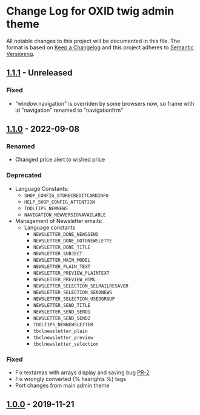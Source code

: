 # Change Log for OXID twig admin theme

All notable changes to this project will be documented in this file.
The format is based on [Keep a Changelog](http://keepachangelog.com/)
and this project adheres to [Semantic Versioning](http://semver.org/).

## [1.1.1] - Unreleased

### Fixed
- "window.navigation" is overriden by some browsers now, so frame with id "navigation" renamed to "navigationfrm" 

## [1.1.0] - 2022-09-08

### Renamed
- Changed price alert to wished price

### Deprecated
- Language Constants:
    - `SHOP_CONFIG_STORECREDITCARDINFO`
    - `HELP_SHOP_CONFIG_ATTENTION`
    - `TOOLTIPS_NEWNEWS`
    - `NAVIGATION_NEWVERSIONAVAILABLE`
- Management of Newsletter emails:
  - Language constants
    - `NEWSLETTER_DONE_NEWSSEND`
    - `NEWSLETTER_DONE_GOTONEWSLETTE`
    - `NEWSLETTER_DONE_TITLE`
    - `NEWSLETTER_SUBJECT`
    - `NEWSLETTER_MAIN_MODEL`
    - `NEWSLETTER_PLAIN_TEXT`
    - `NEWSLETTER_PREVIEW_PLAINTEXT`
    - `NEWSLETTER_PREVIEW_HTML`
    - `NEWSLETTER_SELECTION_SELMAILRESAVER`
    - `NEWSLETTER_SELECTION_SENDNEWS`
    - `NEWSLETTER_SELECTION_USEDGROUP`
    - `NEWSLETTER_SEND_TITLE`
    - `NEWSLETTER_SEND_SEND1`
    - `NEWSLETTER_SEND_SEND2`
    - `TOOLTIPS_NEWNEWSLETTER`
    - `tbclnewsletter_plain`
    - `tbclnewsletter_preview`
    - `tbclnewsletter_selection`

### Fixed
- Fix textareas with arrays display and saving bug [PR-2](https://github.com/OXID-eSales/twig-admin-theme/pull/2)
- Fix wrongly converted {% hasrights %} tags
- Port changes from main admin theme

## [1.0.0] - 2019-11-21

[1.1.1]: https://github.com/OXID-eSales/twig-admin-theme/compare/v1.1.0...b-6.5.x
[1.1.0]: https://github.com/OXID-eSales/twig-admin-theme/compare/v1.0.0...v1.1.0
[1.0.0]: https://github.com/OXID-eSales/twig-admin-theme/releases/tag/v1.0.0
